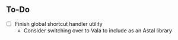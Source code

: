 ## To-Do
- [ ] Finish global shortcut handler utility
    - Consider switching over to Vala to include as an Astal library
